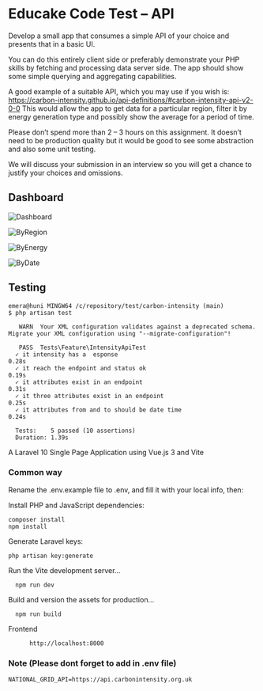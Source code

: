 # Educake Code Test – API

Develop a small app that consumes a simple API of your choice and presents
that in a basic UI.

You can do this entirely client side or preferably demonstrate your PHP skills by
fetching and processing data server side. The app should show some simple
querying and aggregating capabilities.

A good example of a suitable API, which you may use if you wish is:
https://carbon-intensity.github.io/api-definitions/#carbon-intensity-api-v2-0-0
This would allow the app to get data for a particular region, filter it by energy
generation type and possibly show the average for a period of time.

Please don’t spend more than 2 – 3 hours on this assignment. It doesn’t need
to be production quality but it would be good to see some abstraction and also
some unit testing.

We will discuss your submission in an interview so you will get a chance to
justify your choices and omissions.

## Dashboard
![Dashboard](https://i.imgur.com/WB6iXDk.png)

![ByRegion](https://i.imgur.com/r1alCjy.png)

![ByEnergy](https://i.imgur.com/Fe0GbsP.png)

![ByDate](https://i.imgur.com/zmp8dL7.png)

## Testing

```
emera@huni MINGW64 /c/repository/test/carbon-intensity (main)
$ php artisan test

   WARN  Your XML configuration validates against a deprecated schema. Migrate your XML configuration using "--migrate-configuration"!

   PASS  Tests\Feature\IntensityApiTest
  ✓ it intensity has a  esponse                                                                                                                                                                               0.28s  
  ✓ it reach the endpoint and status ok                                                                                                                                                                       0.19s  
  ✓ it attributes exist in an endpoint                                                                                                                                                                        0.31s  
  ✓ it three attributes exist in an endpoint                                                                                                                                                                  0.25s  
  ✓ it attributes from and to should be date time                                                                                                                                                             0.24s  

  Tests:    5 passed (10 assertions)
  Duration: 1.39s
```

A Laravel 10 Single Page Application using Vue.js 3 and  Vite

### Common way

Rename the .env.example file to .env, and fill it with your local info, then:

Install PHP and JavaScript dependencies:

    composer install
    npm install

Generate Laravel keys:

    php artisan key:generate
    
    
Run the Vite development server...

      npm run dev
 
Build and version the assets for production...

      npm run build

Frontend  

```
      http://localhost:8000
```

### Note (Please dont forget to add in .env file)

```
NATIONAL_GRID_API=https://api.carbonintensity.org.uk
```


